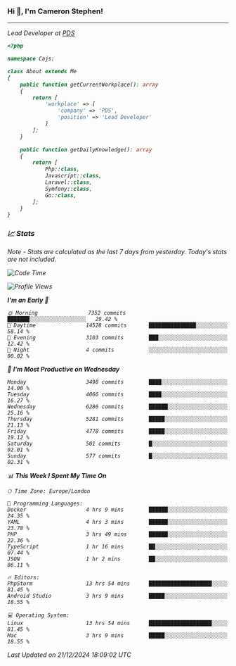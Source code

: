 ### Hi 👋, I'm Cameron Stephen!
<hr>
<p><em>Lead Developer at <a href="https://prindatasolutions.co.uk">PDS</a></p>


```php
<?php

namespace Cajs;

class About extends Me
{
    public function getCurrentWorkplace(): array
    {
        return [
            'workplace' => [
                'company' => 'PDS',
                'position' => 'Lead Developer'
            ]
        ];
    }

    public function getDailyKnowledge(): array
    {
        return [
            Php::class,
            Javascript::class,
            Laravel::class,
            Symfony::class,
            Go::class,
        ];
    }
}
```

### 📈 Stats
<p><em>Note - Stats are calculated as the last 7 days from yesterday. Today's stats are not included.</em></p>


<!--START_SECTION:waka-->
![Code Time](http://img.shields.io/badge/Code%20Time-4%2C151%20hrs%2038%20mins-blue)

![Profile Views](http://img.shields.io/badge/Profile%20Views-0-blue)

**I'm an Early 🐤** 

```text
🌞 Morning                7352 commits        ███████░░░░░░░░░░░░░░░░░░   29.42 % 
🌆 Daytime                14528 commits       ███████████████░░░░░░░░░░   58.14 % 
🌃 Evening                3103 commits        ███░░░░░░░░░░░░░░░░░░░░░░   12.42 % 
🌙 Night                  4 commits           ░░░░░░░░░░░░░░░░░░░░░░░░░   00.02 % 
```
📅 **I'm Most Productive on Wednesday** 

```text
Monday                   3498 commits        ████░░░░░░░░░░░░░░░░░░░░░   14.00 % 
Tuesday                  4066 commits        ████░░░░░░░░░░░░░░░░░░░░░   16.27 % 
Wednesday                6286 commits        ██████░░░░░░░░░░░░░░░░░░░   25.16 % 
Thursday                 5281 commits        █████░░░░░░░░░░░░░░░░░░░░   21.13 % 
Friday                   4778 commits        █████░░░░░░░░░░░░░░░░░░░░   19.12 % 
Saturday                 501 commits         █░░░░░░░░░░░░░░░░░░░░░░░░   02.01 % 
Sunday                   577 commits         █░░░░░░░░░░░░░░░░░░░░░░░░   02.31 % 
```


📊 **This Week I Spent My Time On** 

```text
🕑︎ Time Zone: Europe/London

💬 Programming Languages: 
Docker                   4 hrs 9 mins        ██████░░░░░░░░░░░░░░░░░░░   24.35 % 
YAML                     4 hrs 3 mins        ██████░░░░░░░░░░░░░░░░░░░   23.78 % 
PHP                      3 hrs 49 mins       ██████░░░░░░░░░░░░░░░░░░░   22.36 % 
TypeScript               1 hr 16 mins        ██░░░░░░░░░░░░░░░░░░░░░░░   07.44 % 
JSON                     1 hr 2 mins         ██░░░░░░░░░░░░░░░░░░░░░░░   06.11 % 

🔥 Editors: 
PhpStorm                 13 hrs 54 mins      ████████████████████░░░░░   81.45 % 
Android Studio           3 hrs 9 mins        █████░░░░░░░░░░░░░░░░░░░░   18.55 % 

💻 Operating System: 
Linux                    13 hrs 54 mins      ████████████████████░░░░░   81.45 % 
Mac                      3 hrs 9 mins        █████░░░░░░░░░░░░░░░░░░░░   18.55 % 
```


 Last Updated on 21/12/2024 18:09:02 UTC
<!--END_SECTION:waka-->
